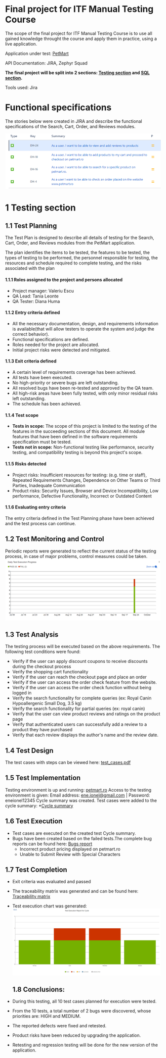 # Final project for ITF Manual Testing Course

The scope of the final project for ITF Manual Testing Course is to use all gained knowledge throught the course and apply them in practice, using a live application. 

Application under test: [PetMart](https://www.petmart.ro/)

API Documentation: JIRA, Zephyr Squad

**The final project will be split into 2 sections: [Testing section](https://github.com/dianahuma/Proiect-practic-testare-manuala-/edit/main/README.md#1-testing-section) and [SQL section](https://github.com/dianahuma/Proiect-practic-testare-manuala-/edit/main/README.md#2-sql-section).**

Tools used: Jira 

# Functional specifications

The stories below were created in JIRA and describe the functional specifications of the Search, Cart, Order, and Reviews modules.

![image](https://github.com/dianahuma/Proiect-practic-testare-manuala-/blob/main/Stories.PNG)




# 1 Testing section

## 1.1 Test Planning

The Test Plan is designed to describe all details of testing for the Search, Cart, Order, and Reviews modules from the PetMart application. 

The plan identifies the items to be tested, the features to be tested, the types of testing to be performed, the personnel responsible for testing, the resources and schedule required to complete testing, and the risks associated with the plan

#### 1.1.1 Roles assigned to the project and persons allocated
* Project manager: Valeriu Escu 
* QA Lead: Tania Leonte 
* QA Tester: Diana Huma 

#### 1.1.2 Entry criteria defined
* All the necessary documentation, design, and requirements information is available(that will allow testers to operate the system and judge the correct behavior).
* Functional specifications are defined.
* Roles needed for the project are allocated.
* Initial project risks were detected and mitigated.

#### 1.1.3 Exit criteria defined
* A certain level of requirements coverage has been achieved.
* All tests have been executed.
* No high-priority or severe bugs are left outstanding.
* All resolved bugs have been re-tested and approved by the QA team.
* All high-risk areas have been fully tested, with only minor residual risks left outstanding.
* The schedule has been achieved.
#### 1.1.4 Test scope

* __Tests in scope:__ The scope of this project is limited to the testing of the features in the succeeding sections of this document. All module features that have been defined in the software requirements specification must be tested.
* __Tests not in scope:__ Non-functional testing like performance, security testing, and compatibility testing is beyond this project's scope.

#### 1.1.5 Risks detected

* Project risks: Insufficient resources for testing: (e.g. time or staff), Repeated Requirements Changes, Dependence on Other Teams or Third Parties, Inadequate Communication 
* Product risks: Security Issues, Browser and Device Incompatibility, Low performance, Defective Functionality, Incorrect or Outdated Content

#### 1.1.6 Evaluating entry criteria

The entry criteria defined in the Test Planning phase have been achieved and the test process can continue. 

## 1.2 Test Monitoring and Control

Periodic reports were generated to reflect the current status of the testing process, in case of major problems, control measures could be taken. 
![image](https://github.com/dianahuma/Proiect-practic-testare-manuala-/blob/main/test%20metrics.png)

## 1.3 Test Analysis

The testing process will be executed based on the above requirements. The following test conditions were found:
 * Verify if the user can apply discount coupons to receive discounts during the checkout process
 * Verify the shopping cart functionality
 * Verify if the user can reach the checkout page and place an order
 * Verify if the user can access the order check feature from the website.
 * Verify if the user can access the order check function without being logged in
 * Verify the search functionality for complete queries (ex: Royal Canin Hypoallergenic Small Dog, 3.5 kg)
 * Verify the search functionality for partial queries (ex: royal canin)
 * Verify that the user can view product reviews and ratings on the product page
 * Verify that authenticated users can successfully add a review to a product they have purchased
 * Verify that each review displays the author's name and the review date.

## 1.4 Test Design

The test cases with steps can be viewed here: [test_cases.pdf](https://github.com/dianahuma/Proiect-practic-testare-manuala-/blob/main/test%20cases.pdf)

## 1.5 Test Implementation

Testing environment is up and running: [petmart.ro](https://www.petmart.ro/)
Access to the testing environment is given: Email address: ene.ionel@gmail.com  |  Password: eneionel12345
Cycle summary was created.
Test cases were added to the cycle summary: 
*[Cycle summary](https://github.com/dianahuma/Proiect-practic-testare-manuala-/blob/main/cycle%20summary.pdf)


## 1.6 Test Execution

* Test cases are executed on the created test Cycle summary.
* Bugs have been created based on the failed tests.The complete bug reports can be found here: [Bugs report](https://github.com/dianahuma/Proiect-practic-testare-manuala-/blob/main/Bugsreport.pdf)
    *   Incorrect product pricing displayed on petmart.ro
    *   Unable to Submit Review with Special Characters


## 1.7 Test Completion

* Exit criteria was evaluated and passed
* The traceability matrix was generated and can be found here: [Traceability matrix](https://github.com/dianahuma/Proiect-practic-testare-manuala-/blob/main/Forward%20Traceability_22_9_2023%20(2).csv)
* Test execution chart was generated: ![image](https://github.com/dianahuma/Proiect-practic-testare-manuala-/blob/main/Test%20execution%20chart.png)

  ## 1.8 Conclusions:
* During this testing, all 10 test cases planned for execution were tested.
* From the 10 tests, a total number of 2 bugs were discovered, whose priorities are: HIGH and MEDIUM.
* The reported defects were fixed and retested.
* Product risks have been reduced by upgrading the application.
* Retesting and regression testing will be done for the new version of the application.


